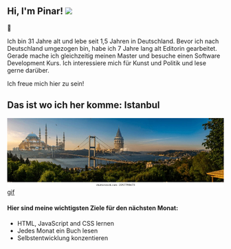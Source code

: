 <h2>Hi, I'm Pinar! <img src="https://media.giphy.com/media/mGcNjsfWAjY5AEZNw6/giphy.gif" width="50"></h2>👋

Ich bin 31 Jahre alt und lebe seit 1,5 Jahren in Deutschland. Bevor ich nach Deutschland umgezogen bin, habe ich 7 Jahre lang alt Editorin gearbeitet. Gerade mache ich gleichzeitig meinen Master und besuche einen Software Development Kurs.
Ich interessiere mich für Kunst und Politik und lese gerne darüber.

Ich freue mich hier zu sein!

## Das ist wo ich her komme: Istanbul

![description of image](img-istanbul.webp)
[gif](https://tenor.com/view/error-wait-computer-download-cat-gif-10480536)
#### Hier sind meine wichtigsten Ziele für den nächsten Monat:
- HTML, JavaScript and CSS lernen
- Jedes Monat ein Buch lesen
- Selbstentwicklung konzentieren
